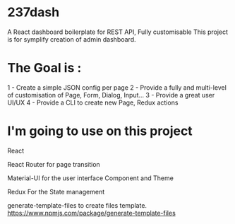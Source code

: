 # 237dash
A React dashboard boilerplate for REST API, Fully customisable 
This project is for symplify creation of admin dashboard. 
# The Goal is :  
1 - Create a simple JSON config per page
2 - Provide a fully and multi-level of customisation of Page, Form, Dialog, Input... 
3 - Provide a great user UI/UX 
4 - Provide a CLI to create new Page, Redux actions  
# I'm going to use on this project 
React 

React Router for page transition 

Material-UI for the user interface Component and Theme 

Redux For the State management 

generate-template-files to create files template. 
https://www.npmjs.com/package/generate-template-files
